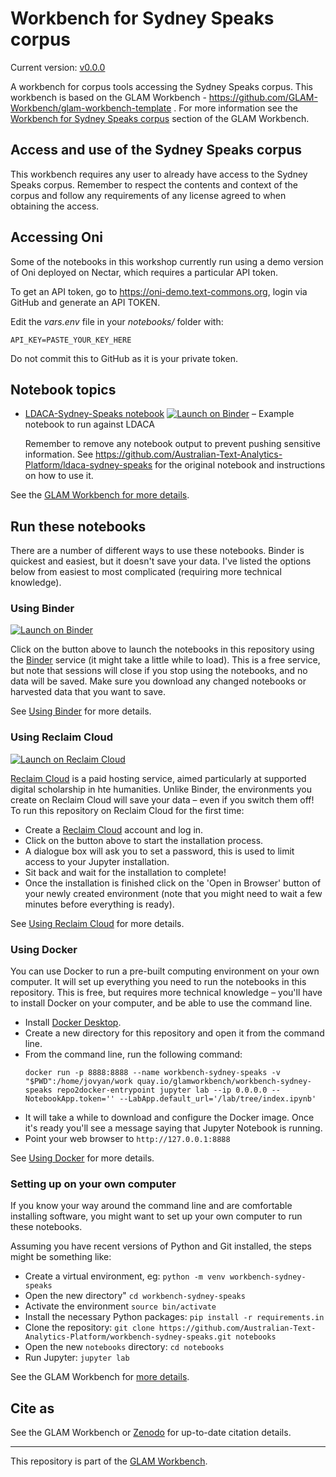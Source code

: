# Workbench for Sydney Speaks corpus

Current version: [v0.0.0](https://github.com/Australian-Text-Analytics-Platform/workbench-sydney-speaks/releases/tag/v0.0.0)

A workbench for corpus tools accessing the Sydney Speaks corpus. This workbench is based on the GLAM Workbench - https://github.com/GLAM-Workbench/glam-workbench-template .  For more information see the [Workbench for Sydney Speaks corpus](https://glam-workbench.net/workbench-for-sydney-speaks-corpus/) section of the GLAM Workbench.

## Access and use of the Sydney Speaks corpus

This workbench requires any user to already have access to the Sydney Speaks corpus. Remember to respect the contents and context of the corpus and follow any requirements of any license agreed to when obtaining the access.  

## Accessing Oni

Some of the notebooks in this workshop currently run using a demo version of Oni deployed on Nectar, which requires a particular API token.

To get an API token, go to https://oni-demo.text-commons.org, login via GitHub and generate an API TOKEN.

Edit the *vars.env* file in your *notebooks/* folder with:

    API_KEY=PASTE_YOUR_KEY_HERE

Do not commit this to GitHub as it is your private token.

## Notebook topics

* [LDACA-Sydney-Speaks notebook](notebooks/ldaca-sydney-speaks.ipynb) [![Launch on Binder](https://mybinder.org/badge_logo.svg)](https://mybinder.org/v2/gh/Australian-Text-Analytics-Platform/workbench-sydney-speaks/HEAD?labpath=notebooks%2Fldaca-sydney-speaks.ipynb) – Example notebook to run against LDACA
  
  Remember to remove any notebook output to prevent pushing sensitive information. See https://github.com/Australian-Text-Analytics-Platform/ldaca-sydney-speaks for the original notebook and instructions on how to use it.
  
See the [GLAM Workbench for more details](https://glam-workbench.github.io/workbench-for-sydney-speaks-corpus/).

<!-- START RUN INFO -->
<!-- Anything in these sections will not be visible in the index.ipynb file -->

## Run these notebooks

There are a number of different ways to use these notebooks. Binder is quickest and easiest, but it doesn't save your data. I've listed the options below from easiest to most complicated (requiring more technical knowledge).

### Using Binder

[![Launch on Binder](https://mybinder.org/badge_logo.svg)](https://mybinder.org/v2/gh/Australian-Text-Analytics-Platform/workbench-sydney-speaks/master/?urlpath=lab/tree/index.ipynb)

Click on the button above to launch the notebooks in this repository using the [Binder](https://mybinder.org/) service (it might take a little while to load). This is a free service, but note that sessions will close if you stop using the notebooks, and no data will be saved. Make sure you download any changed notebooks or harvested data that you want to save.

See [Using Binder](https://glam-workbench.net/using-binder/) for more details.

### Using Reclaim Cloud

[![Launch on Reclaim Cloud](https://glam-workbench.github.io/images/launch-on-reclaim-cloud.svg)](https://app.my.reclaim.cloud/?manifest=https://raw.githubusercontent.com/Australian-Text-Analytics-Platform/workbench-sydney-speaks/master/reclaim-manifest.jps)

[Reclaim Cloud](https://reclaim.cloud/) is a paid hosting service, aimed particularly at supported digital scholarship in hte humanities. Unlike Binder, the environments you create on Reclaim Cloud will save your data – even if you switch them off! To run this repository on Reclaim Cloud for the first time:

* Create a [Reclaim Cloud](https://reclaim.cloud/) account and log in.
* Click on the button above to start the installation process.
* A dialogue box will ask you to set a password, this is used to limit access to your Jupyter installation.
* Sit back and wait for the installation to complete!
* Once the installation is finished click on the 'Open in Browser' button of your newly created environment (note that you might need to wait a few minutes before everything is ready).

See [Using Reclaim Cloud](https://glam-workbench.net/using-reclaim-cloud/) for more details.

### Using Docker

You can use Docker to run a pre-built computing environment on your own computer. It will set up everything you need to run the notebooks in this repository. This is free, but requires more technical knowledge – you'll have to install Docker on your computer, and be able to use the command line.

* Install [Docker Desktop](https://docs.docker.com/get-docker/).
* Create a new directory for this repository and open it from the command line.
* From the command line, run the following command:  
  ```
  docker run -p 8888:8888 --name workbench-sydney-speaks -v "$PWD":/home/jovyan/work quay.io/glamworkbench/workbench-sydney-speaks repo2docker-entrypoint jupyter lab --ip 0.0.0.0 --NotebookApp.token='' --LabApp.default_url='/lab/tree/index.ipynb'
  ```
* It will take a while to download and configure the Docker image. Once it's ready you'll see a message saying that Jupyter Notebook is running.
* Point your web browser to `http://127.0.0.1:8888`

See [Using Docker](https://glam-workbench.net/using-docker/) for more details.

### Setting up on your own computer

If you know your way around the command line and are comfortable installing software, you might want to set up your own computer to run these notebooks.

Assuming you have recent versions of Python and Git installed, the steps might be something like:

* Create a virtual environment, eg: `python -m venv workbench-sydney-speaks`
* Open the new directory" `cd workbench-sydney-speaks`
* Activate the environment `source bin/activate`
* Install the necessary Python packages: `pip install -r requirements.in`
* Clone the repository: `git clone https://github.com/Australian-Text-Analytics-Platform/workbench-sydney-speaks.git notebooks`
* Open the new `notebooks` directory: `cd notebooks`
* Run Jupyter: `jupyter lab`

See the GLAM Workbench for [more details](https://glam-workbench.net/getting-started/#using-python-on-your-own-computer).

<!-- END RUN INFO -->

## Cite as

See the GLAM Workbench or [Zenodo](https://doi.org/10.5281/zenodo.3521724) for up-to-date citation details.

----

This repository is part of the [GLAM Workbench](https://glam-workbench.github.io/).  

